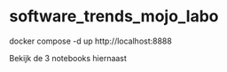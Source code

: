 # software_trends_mojo_labo

docker compose -d up
http://localhost:8888

Bekijk de 3 notebooks hiernaast